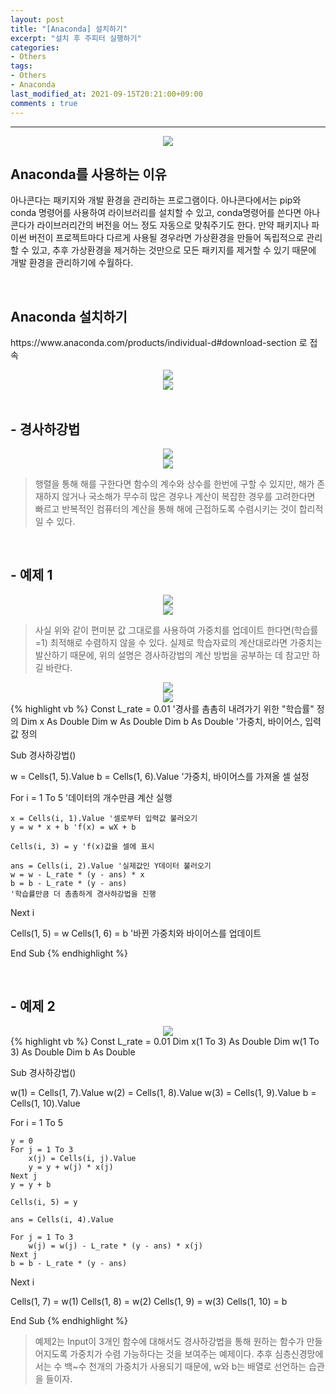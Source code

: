 ```yaml
---
layout: post
title: "[Anaconda] 설치하기"
excerpt: "설치 후 주피터 실행하기"
categories:
- Others
tags:
- Others
- Anaconda
last_modified_at: 2021-09-15T20:21:00+09:00
comments : true
---
```

<hr>

<div style="text-align: center;">
    <img src="/assets/post-image/Excel-5일-단기-1/슬라이드14.PNG">
</div>
<h2>Anaconda를 사용하는 이유</h2>
<p>아나콘다는 패키지와 개발 환경을 관리하는 프로그램이다. 아나콘다에서는 pip와 conda 명령어를 사용하여 라이브러리를 설치할 수 있고, conda명령어를 쓴다면 아나콘다가 라이브러리간의 버전을 어느 정도 자동으로 맞춰주기도 한다. 만약 패키지나 파이썬 버전이 프로젝트마다 다르게 사용될 경우라면 가상환경을 만들어 독립적으로 관리할 수 있고, 추후 가상환경을 제거하는 것만으로 모든 패키지를 제거할 수 있기 때문에 개발 환경을 관리하기에 수월하다.</p>

<br>
<h2>Anaconda 설치하기</h2>
<p>https://www.anaconda.com/products/individual-d#download-section 로 접속</p>
<div style="text-align: center;">
    <img src="/assets/post-image/Excel-5일-단기-1/슬라이드14.PNG">
</div>
<div style="text-align: center;">
    <img src="/assets/post-image/Excel-5일-단기-1/슬라이드15.PNG">
</div>



<br>
<h2>- 경사하강법</h2>
<div style="text-align: center;">
    <img src="/assets/post-image/Excel-5일-단기-1/슬라이드16.PNG">
</div>
<div style="text-align: center;">
    <img src="/assets/post-image/Excel-5일-단기-1/슬라이드17.PNG">
</div>

> 행렬을 통해 해를 구한다면 함수의 계수와 상수를 한번에 구할 수 있지만, 해가 존재하지 않거나 국소해가 무수히 많은 경우나 계산이 복잡한 경우를 고려한다면 빠르고 반복적인 컴퓨터의 계산을 통해 해에 근접하도록 수렴시키는 것이 합리적일 수 있다.

<br>
<h2>- 예제 1</h2>
<div style="text-align: center;">
    <img src="/assets/post-image/Excel-5일-단기-1/슬라이드18.PNG">
</div>
<div style="text-align: center;">
    <img src="/assets/post-image/Excel-5일-단기-1/슬라이드19.PNG">
</div>

> 사실 위와 같이 편미분 값 그대로를 사용하여 가중치를 업데이트 한다면(학습률=1) 최적해로 수렴하지 않을 수 있다. 실제로 학습자료의 계산대로라면 가중치는 발산하기 때문에, 위의 설명은 경사하강법의 계산 방법을 공부하는 데 참고만 하길 바란다.

<div style="text-align: center;">
    <img src="/assets/post-image/Excel-5일-단기-1/슬라이드20.PNG">
</div>
<div style="text-align: center;">
    <img src="/assets/post-image/Excel-5일-단기-1/슬라이드21.PNG">
</div>
{% highlight vb %}
Const L_rate = 0.01 '경사를 촘촘히 내려가기 위한 "학습률" 정의
Dim x As Double
Dim w As Double
Dim b As Double '가중치, 바이어스, 입력값 정의

Sub 경사하강법()

w = Cells(1, 5).Value
b = Cells(1, 6).Value '가중치, 바이어스를 가져올 셀 설정

For i = 1 To 5 '데이터의 개수만큼 계산 실행

    x = Cells(i, 1).Value '셀로부터 입력값 불러오기
    y = w * x + b 'f(x) = wX + b

    Cells(i, 3) = y 'f(x)값을 셀에 표시

    ans = Cells(i, 2).Value '실제값인 Y데이터 불러오기
    w = w - L_rate * (y - ans) * x
    b = b - L_rate * (y - ans)
    '학습률만큼 더 촘촘하게 경사하강법을 진행
Next i

Cells(1, 5) = w
Cells(1, 6) = b
'바뀐 가중치와 바이어스를 업데이트

End Sub
{% endhighlight %}

<br>
<h2>- 예제 2</h2>
<div style="text-align: center;">
    <img src="/assets/post-image/Excel-5일-단기-1/슬라이드22.PNG">
</div>
{% highlight vb %}
Const L_rate = 0.01
Dim x(1 To 3) As Double
Dim w(1 To 3) As Double
Dim b As Double

Sub 경사하강법()

w(1) = Cells(1, 7).Value
w(2) = Cells(1, 8).Value
w(3) = Cells(1, 9).Value
b = Cells(1, 10).Value

For i = 1 To 5

    y = 0
    For j = 1 To 3
        x(j) = Cells(i, j).Value
        y = y + w(j) * x(j)
    Next j
    y = y + b

    Cells(i, 5) = y

    ans = Cells(i, 4).Value

    For j = 1 To 3
        w(j) = w(j) - L_rate * (y - ans) * x(j)
    Next j
    b = b - L_rate * (y - ans)

Next i

Cells(1, 7) = w(1)
Cells(1, 8) = w(2)
Cells(1, 9) = w(3)
Cells(1, 10) = b

End Sub
{% endhighlight %}

> 예제2는 Input이 3개인 함수에 대해서도 경사하강법을 통해 원하는 함수가 만들어지도록 가중치가 수렴 가능하다는 것을 보여주는 예제이다. 추후 심층신경망에서는 수 백~수 천개의 가중치가 사용되기 때문에, w와 b는 배열로 선언하는 습관을 들이자.

<br>